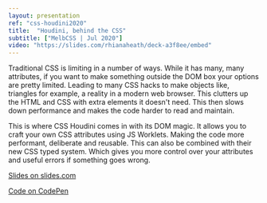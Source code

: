 ```yaml
---
layout: presentation
ref: "css-houdini2020"
title:  "Houdini, behind the CSS"
subtitle: ["MelbCSS | Jul 2020"]
video: "https://slides.com/rhianaheath/deck-a3f8ee/embed"
---
```


Traditional CSS is limiting in a number of ways. While it has many, many attributes, if you want to make something outside the DOM box your options are pretty limited. Leading to many CSS hacks to make objects like, triangles for example, a reality in a modern web browser. This clutters up the HTML and CSS with extra elements it doesn't need. This then slows down performance and makes the code harder to read and maintain. 

This is where CSS Houdini comes in with its DOM magic. It allows you to craft your own CSS attributes using JS Worklets. Making the code more performant, deliberate and reusable. This can also be combined with their new CSS typed system. Which gives you more control over your attributes and useful errors if something goes wrong.  

[Slides on slides.com](https://slides.com/rhianaheath/deck-a3f8ee)

[Code on CodePen](https://codepen.io/rhiana-the-selector/project/editor/ZKmgBv)
